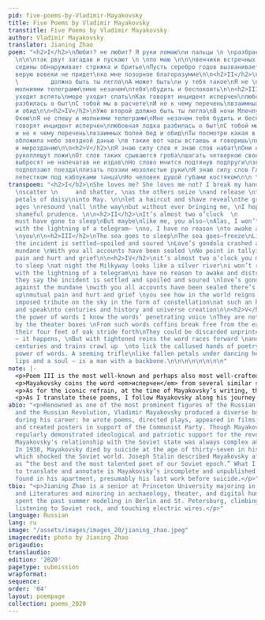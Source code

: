```yaml
---
pid: five-poems-by-Vladimir-Mayakovsky
title: Five Poems by Vladimir Mayakovsky
transtitle: Five Poems by Vladimir Mayakovsky
author: Vladimir Mayakovsky
translator: Jianing Zhao
poem: "<h2>I</h2>\nЛюбит? не любит? Я руки ломаю\nи пальцы \n \nразбрасываю разломавши
  \n\n\nтак рвут загадав и пускают \n \nпо маю \n\n\nвенчики встречных ромашек\nпускай
  седины обнаруживает стрижка и бритье\nПусть серебро годов вызванивает\nуймою \n\n\n\n\nнадеюсь
  верую вовеки не придет\nко мне позорное благоразумие\n\n<h2>II</h2>\nУже второй\n
  \         должно быть ты легла\nА может быть\nи у тебя такое\nЯ не \nспешу\n          И
  молниями телеграмм\nмне незачем\nтебя\nбудить и беспокоить\n\n<h2>III</h2>\nморе
  уходит вспять\nморе уходит спать\nКак говорят инцидент исперчен\nлюбовная лодка
  разбилась о быт\nС тобой мы в расчете\nИ не к чему перечень\nвзаимных болей бед
  и обид\n\n<h2>IV</h2>\nУже второй должно быть ты легла\nВ ночи Млечпуть серебряной
  Окою\nЯ не спешу и молниями телеграмм\nМне незачем тебя будить и беспокоить\nкак
  говорят инцидент исперчен\nлюбовная лодка разбилась о быт\nС тобой мы в расчете
  и не к чему перечень\nвзаимных болей бед и обид\nТы посмотри какая в мире тишь\nНочь
  обложила небо звездной данью \nв такие вот часы встаешь и говоришь\nвекам истории
  и мирозданию\n\n<h2>V</h2>\nЯ знаю силу слов я знаю слов набат\nОни не те которым
  рукоплещут ложи\nОт слов таких срываются гроба\nшагать четверкою своих дубовых ножек\nБывает
  выбросят не напечатав не издав\nНо слово мчится подтянув подпруги\nзвенит века и
  подползают поезда\nлизать поэзии мозолистые руки\nЯ знаю силу слов Глядится пустяком\nОпавшим
  лепестком под каблуками танца\nНо человек душой губами костяком\n\n \n \n\n\n"
transpoem: "<h2>I</h2>\nShe loves me? She loves me not? I break my hands\nand fingers,
  \nscatter \n     and shatter, \nas the others seize \nand release \ntête-à-tête
  petals of daisy\ninto May. \n\nlet a haircut and shave reveal\nthe gray \nlet silver
  ages \nresound \nall \nthe way\nbut without ever bringing me, \nI hope, I believe—\nthe
  shameful prudence. \n\n<h2>II</h2>\nIt’s almost two o’clock  \n                you
  must have gone to sleep\nBut maybe\nlike me, you also—\nAlas, I won’t rush it\nAnd
  with the lightning of a telegram— \nno, I have no reason \nto awake and disturb
  \nyou\n\n<h2>III</h2>\nThe sea goes to sleep\nThe sea goes—freeze\nLike they say,
  the incident is settled—spoiled and soured \nLove’s gondola crashed against the
  mundane \nWith you all accounts have been sealed \nNo point in tallying up mutual
  pain and hurt and grief\n\n<h2>IV</h2>\nit’s almost two o’clock you must’ve gone
  to sleep \nat night the Milkyway looks like a silver river\ni won’t rush it and
  with the lightning of a telegram\ni have no reason to awake and disturb you\nas
  they say the incident is settled and spoiled and soured \nlove’s gondola crashed
  against the mundane \nwith you all accounts have been sealed there’s no point tallying
  up\nmutual pain and hurt and grief \nyou see how in the world reigns silence\nnight
  imposed tribute on the sky in the form of constellation\nat such an hour you rise
  and speak\nto centuries and history and universe creation\n\n<h2>V</h2>\nI know
  the power of words I know the words’ penetrating voice \nThey are not the ones applauded
  by the theater boxes \nFrom such words coffins break free from the earth \nand with
  their four feet of oak stride forth\nThey could be discarded unprinted unpublished
  – it happens, \nBut with tightened reins the word races forward \nand rings for
  centuries and trains crawl up  \nto lick the callused hands of poetry\nI know the
  power of words. A seeming trifle\nlike fallen petals under dancing heels,\nbut with
  lips and a soul – is a man with a backbone.\n\n\n\n\n\n\n\n"
note: |-
  <p>Poem III is the most well-known and perhaps also most well-crafted poem within this series. It opens with a rhymed couplet about the sea, which is extremely difficult to translate, because it not only introduces the water imagery that will be elaborated by the metaphor of the love boat after a few lines, but also references a popular Russian children’s game that finds no parallels in Anglophone culture. In this game, a chosen <em>водящий</em> chants: «Море волнуется раз, море волнуется два…морская фигура на месте замри!» Игроки в это время раскачиваются и кружатся, но при слове «замри», они должные замирать в позе, otherwise they would lose. Due to the lack of similar games in English whose name keeps the water imagery, I decide to keep a literal translation for the first half of these lines (<em>море уходит</em> – “the sea goes”), but tweak the second half to create rhymed endings, especially with the use of the word “freeze” at the end to evoke the chant featured in the children’s game. The dash I put between “goes” and “freeze” allows for multiple interpretations: in context of the game, it could emphasize the abruptness of the action, when the game leader suddenly chants “морская фигура на месте замри!”; if we disregard the game reference, “freeze” can be conceived as synonymous as “sleep,” and the dash could suggest a long, dragged-out process during which the relationship, like the freezing sea, becomes cold and stagnant.</p>
  <p>Mayakovsky coins the word <em>исперчен</em> from several similar sounding words: <em>исчерпен</em> (“to settle”), <em>испорчен</em> (“to spoil”), and <em>перчить</em> (“to pepper”). As there is no single English word to capture all these layers of meanings, I decided to use three words to be true to the complexity of Mayakovsky’s diction here. I used alliteration to create a sense of coherence amongst this three adjectives that were bred from the same source word (<em>исперчен</em>), and a dash in between to elucidate the logic: the incident looks like it has been settled, but in fact it has been spoiled and soured. In the ensuing lines, I translated <em>в расчете</em> as “all accounts have been sealed.” I thought about translating it as “we’re even,” which would be more idiomatic, but I decided to reflect the shared <em>че</em> root in <em>исперчен</em> and <em>расчете</em> (as well as in <em>перечень</em> in the next line) by extending the alliteration from “settled/spoiled/soured” to “sealed.” These <em>чень</em>/</em>чет</em> roots establish the motif of counting, which is centralized in this poem, most notably through the ideas of <em>расчет</em> (in my translation, “accounts”) and <em>перечень</em> (in my translation, “tallying up”), but also hinted through the children’s game (the counting in “Море волнуется раз… два… три…”). One finds this motif of counting even in the beginning of the first poem, when the lovers count off flower petals to make guesses about love.</p>
  <p>As for the iconic refrain, at the time of Mayakovsky’s writing, there were few options of entertainment for the youth, and lovers often go on boat rides in the parks. To highlight this particular phenomenon, I translated <em>лодка</em> to not the more intuitive and literal answer – “boat” – but to “gondola,” which is a particular type of boat rented often by lovers to roam around the city of Venice in leisure, to evoke images of idealized romance associated with <em>любовная лодка</em>, as opposed to the harsh realism of the Soviet <em>быт</em>. The word <em>быт</em> itself is almost untranslatable. However, I also do not want to leave it untranslated, since readers without a Russian background would hardly understand what it means; the use of a footnote is possible, but would interrupt the rhythm of the poetry-reading experience. I considered “life,” “existence,” “being,” but all of them seem too broad and nonsensical in the context of this line. I eventually chose “mundane” to sharpen and focalize the contrast with what the <em>любовная лодка</em> represents.</p>
  <p>As I translate these poems, I follow Mayakovsky along his journey of the mind and of the soul, in his frustrations as both a lover and a poet. We would never know why he eventually decided to commit suicide, having written these last lines that suggest optimism and self-respect (as a man with a backbone). Perhaps the pressure from the dancing heels was too much to bear; perhaps the love boat crashing against the mundane was too devastating. I do not know, but from reading Mayakovsky, what I have learned is the power of words to create, to destroy, to persist, and to transform, as his words still – as he himself predicted – race forward and ring in our world today.</p>
abio: "<p>Renowned as one of the most prominent figures of the Russian Futurist movement
  and the Russian Revolution, Vladimir Mayakovsky produced a diverse body of work
  during his career: he wrote poems, directed plays, appeared in films, edited journals,
  and created posters in support of the Communist Party. Though Mayakovsky’s work
  regularly demonstrated ideological and patriotic support for the revolutionary ideology,
  Mayakovsky's relationship with the Soviet state was always complex and often tumultuous.
  In 1930, Mayakovsky died by suicide at the age of thirty-seven in his apartment,
  which shocked the Soviet world. Joseph Stalin described Mayakovsky after his death
  as “the best and the most talented poet of our Soviet epoch.” What I have chosen
  to translate and annotate is Mayakovsky’s incomplete and unpublished poem cycle
  found in his apartment, presumably his last work before suicide.</p>"
tbio: "<p>Jianing Zhao is a senior at Princeton University majoring in Slavic Languages
  and Literatures and minoring in archaeology, theater, and digital humanities. She
  spent the past summer modeling in Berlin and St. Petersburg, climbing rooftops,
  listening to Soviet rock, and touching electric wires.</p>"
language: Russian
lang: ru
image: "/assets/images/images_20/jianing_zhao.jpeg"
imagecredit: photo by Jianing Zhao
origaudio: 
translaudio: 
edition: '2020'
pagetype: submission
wrapformat: 
sequence: 
order: '04'
layout: poempage
collection: poems_2020
---
```


